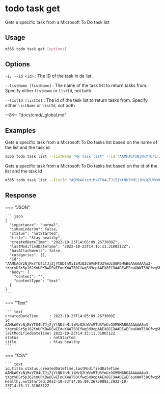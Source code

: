 # todo task get

Gets a specific task from a Microsoft To Do task list

## Usage

```sh
m365 todo task get [options]
```

## Options

`-i, --id <id>`
: The ID of the task in de list.

`--listName [listName]`
: The name of the task list to return tasks from. Specify either `listName` or `listId`, not both

`--listId [listId]`
: The id of the task list to return tasks from. Specify either `listName` or `listId`, not both

--8<-- "docs/cmd/_global.md"

## Examples

Gets a specific task from a Microsoft To Do tasks list based on the name of the list and the task id

```sh
m365 todo task list --listName "My task list" --id "AAMkAGYzNjMxYTU4LTJjZjYtNDlhMi1iMzQ2LWVmMTU3YmUzOGM5MABGAAAAAAAw3-tXgryDSr5p162KnUPKBwDEwEFouXWWT50CfwqSN9cpAAEX8ECDAADEwEFouXWWT50CfwqSN9cpAAEX8GuPAAA="
```

Gets a specific task from a Microsoft To Do tasks list based on the id of the list and the task id

```sh
m365 todo task list --listId "AQMkAGYzNjMxYTU4LTJjZjYtNDlhMi1iMzQ2LWVmMTU3YmUzOGM5MAAuAAADMN-7V4K8g0q_adetip1DygEAxMBBaLl1lk_dAn8KkjfXKQABF-BAgwAAAA==" --id "AAMkAGYzNjMxYTU4LTJjZjYtNDlhMi1iMzQ2LWVmMTU3YmUzOGM5MABGAAAAAAAw3-tXgryDSr5p162KnUPKBwDEwEFouXWWT50CfwqSN9cpAAEX8ECDAADEwEFouXWWT50CfwqSN9cpAAEX8GuPAAA="
```

## Response

=== "JSON"

    ``` json
    {
      "importance": "normal",
      "isReminderOn": false,
      "status": "notStarted",
      "title": "Stay healthy",
      "createdDateTime": "2022-10-23T14:05:09.2673009Z",
      "lastModifiedDateTime": "2022-10-23T14:15:11.3180312Z",
      "hasAttachments": false,
      "categories": [],
      "id": "AAMkAGYzNjMxYTU4LTJjZjYtNDlhMi1iMzQ2LWVmMTU3YmUzOGM5MABGAAAAAAAw3-tXgryDSr5p162KnUPKBwDEwEFouXWWT50CfwqSN9cpAAEX8ECDAADEwEFouXWWT50CfwqSN9cpAAEX8GuPAAA=",
      "body": {
        "content": "",
        "contentType": "text"
      }
    }
    ```

=== "Text"

    ``` text
    createdDateTime     : 2022-10-23T14:05:09.2673009Z
    id                  : AAMkAGYzNjMxYTU4LTJjZjYtNDlhMi1iMzQ2LWVmMTU3YmUzOGM5MABGAAAAAAAw3-tXgryDSr5p162KnUPKBwDEwEFouXWWT50CfwqSN9cpAAEX8ECDAADEwEFouXWWT50CfwqSN9cpAAEX8GuPAAA=
    lastModifiedDateTime: 2022-10-23T14:15:11.3180312Z
    status              : notStarted
    title               : Stay healthy
    ```

=== "CSV"

    ``` text
    id,title,status,createdDateTime,lastModifiedDateTime
    AAMkAGYzNjMxYTU4LTJjZjYtNDlhMi1iMzQ2LWVmMTU3YmUzOGM5MABGAAAAAAAw3-tXgryDSr5p162KnUPKBwDEwEFouXWWT50CfwqSN9cpAAEX8ECDAADEwEFouXWWT50CfwqSN9cpAAEX8GuPAAA=,Stay healthy,notStarted,2022-10-23T14:05:09.2673009Z,2022-10-23T14:15:11.3180312Z
    ```
